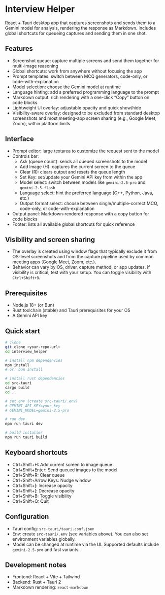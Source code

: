 # Interview Helper

React + Tauri desktop app that captures screenshots and sends them to a Gemini model for analysis, rendering the response as Markdown. Includes global shortcuts for queueing captures and sending them in one shot.

## Features
- Screenshot queue: capture multiple screens and send them together for multi-image reasoning
- Global shortcuts: work from anywhere without focusing the app
- Prompt templates: switch between MCQ generators, code-only, or code-with-explanation
- Model selection: choose the Gemini model at runtime
- Language hinting: add a preferred programming language to the prompt
- Markdown output: rich rendering with a one-click “Copy” button on code blocks
- Lightweight UI overlay: adjustable opacity and quick show/hide
- Visibility-aware overlay: designed to be excluded from standard desktop screenshots and most meeting-app screen sharing (e.g., Google Meet, Zoom), within platform limits

## Interface
- Prompt editor: large textarea to customize the request sent to the model
- Controls bar:
  - Ask (queue count): sends all queued screenshots to the model
  - Add Image (H): captures the current screen to the queue
  - Clear (R): clears output and resets the queue length
  - Set Key: set/update your Gemini API key from within the app
  - Model select: switch between models like `gemini-2.5-pro` and `gemini-2.5-flash`
  - Language select: hint the preferred language (C++, Python, Java, etc.)
  - Output format select: choose between single/multiple-correct MCQ, code-only, or code-with-explanation
- Output panel: Markdown-rendered response with a copy button for code blocks
- Footer: lists all available global shortcuts for quick reference

## Visibility and screen sharing
- The overlay is created using window flags that typically exclude it from OS-level screenshots and from the capture pipeline used by common meeting apps (Google Meet, Zoom, etc.).
- Behavior can vary by OS, driver, capture method, or app updates. If visibility is critical, test with your setup. You can toggle visibility with `Ctrl+Shift+B`.

## Prerequisites
- Node.js 18+ (or Bun)
- Rust toolchain (stable) and Tauri prerequisites for your OS
- A Gemini API key

## Quick start
   ```bash
# clone
git clone <your-repo-url>
cd interview_helper

# install npm dependencies
   npm install
# or: bun install

# install rust dependencies
   cd src-tauri
   cargo build
   cd ..

# set env (create src-tauri/.env)
# GEMINI_API_KEY=your_key
# GEMINI_MODEL=gemini-2.5-pro

# run dev
   npm run tauri dev

# build installer
   npm run tauri build
   ```

## Keyboard shortcuts
- Ctrl+Shift+H: Add current screen to image queue
- Ctrl+Shift+Enter: Send queued images to the model
- Ctrl+Shift+R: Clear queue
- Ctrl+Shift+Arrow Keys: Nudge window
- Ctrl+Shift+\]: Increase opacity
- Ctrl+Shift+\[: Decrease opacity
- Ctrl+Shift+B: Toggle visibility
- Ctrl+Shift+Q: Quit

## Configuration
- Tauri config: `src-tauri/tauri.conf.json`
- Env: create `src-tauri/.env` (see variables above). You can also set environment variables globally.
- Model can be changed at runtime via the UI. Supported defaults include `gemini-2.5-pro` and fast variants.

## Development notes
- Frontend: React + Vite + Tailwind
- Backend: Rust + Tauri 2
- Markdown rendering: `react-markdown`


